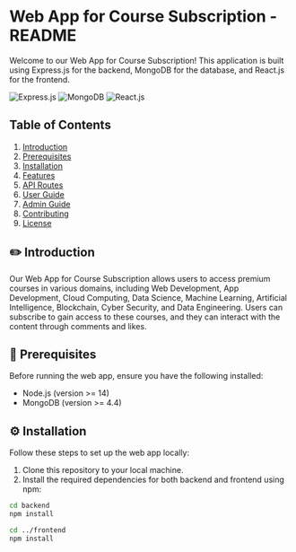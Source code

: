 # Web App for Course Subscription - README

Welcome to our Web App for Course Subscription! This application is built using Express.js for the backend, MongoDB for the database, and React.js for the frontend.

![Express.js](https://img.shields.io/badge/Express.js-%3E%3D4.17-green.svg)
![MongoDB](https://img.shields.io/badge/MongoDB-%3E%3D4.4-green.svg)
![React.js](https://img.shields.io/badge/React.js-%3E%3D17-blue.svg)

## Table of Contents

1. [Introduction](#introduction)
2. [Prerequisites](#prerequisites)
3. [Installation](#installation)
4. [Features](#features)
5. [API Routes](#api-routes)
6. [User Guide](#user-guide)
7. [Admin Guide](#admin-guide)
8. [Contributing](#contributing)
9. [License](#license)

## :pencil2: Introduction

Our Web App for Course Subscription allows users to access premium courses in various domains, including Web Development, App Development, Cloud Computing, Data Science, Machine Learning, Artificial Intelligence, Blockchain, Cyber Security, and Data Engineering. Users can subscribe to gain access to these courses, and they can interact with the content through comments and likes.

## :wrench: Prerequisites

Before running the web app, ensure you have the following installed:

- Node.js (version >= 14)
- MongoDB (version >= 4.4)

## :gear: Installation

Follow these steps to set up the web app locally:

1. Clone this repository to your local machine.
2. Install the required dependencies for both backend and frontend using npm:

```bash
cd backend
npm install

cd ../frontend
npm install
